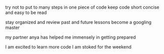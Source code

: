 try not to put to many steps in one piece of code
keep code short concise and easy to be read

stay organized and review past and future lessons
become a googling master

my partner anya has helped me immensely in getting prepared

I am excited to learn more code
I am stoked for the weekend
